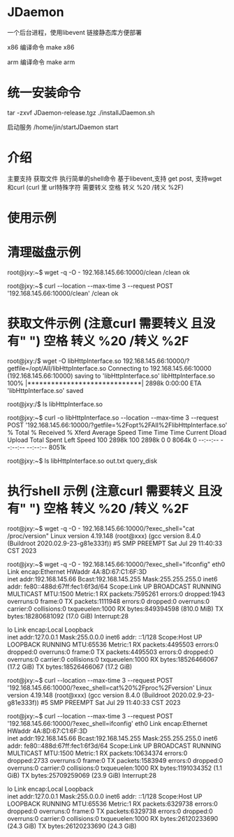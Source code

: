 # JDaemon
一个后台进程，使用libevent 链接静态库方便部署

x86 编译命令
make x86

arm 编译命令
make arm

# 统一安装命令
tar -zxvf JDaemon-release.tgz
./installJDaemon.sh

启动服务 
/home/jin/startJDaemon start 


# 介绍
主要支持  获取文件 执行简单的shell命令 
基于libevent,支持 get post, 支持wget 和curl (curl 里 url特殊字符 需要转义 空格 转义 %20 /转义 %2F)
# 使用示例


# 清理磁盘示例
root@jxy:~$ wget -q -O - 192.168.145.66:10000/clean
/clean ok

root@jxy:~$ curl --location --max-time 3 --request POST '192.168.145.66:10000/clean'
/clean ok

#  获取文件示例 (注意curl 需要转义 且没有" ") 空格 转义 %20 /转义 %2F
root@jxy:/$ wget -O libHttpInterface.so 192.168.145.66:10000/?getfile=/opt/AII/libHttpInterface.so
Connecting to 192.168.145.66:10000 (192.168.145.66:10000)
saving to 'libHttpInterface.so'
libHttpInterface.so  100% |*****************************| 2898k  0:00:00 ETA
'libHttpInterface.so' saved


root@jxy:/$ ls
libHttpInterface.so

root@jxy:~$ curl -o libHttpInterface.so --location --max-time 3 --request POST '192.168.145.66:10000/?getfile=%2Fopt%2FAII%2FlibHttpInterface.so'
  % Total    % Received % Xferd  Average Speed   Time    Time     Time  Current
                                 Dload  Upload   Total   Spent    Left  Speed
100 2898k  100 2898k    0     0  8064k      0 --:--:-- --:--:-- --:--:-- 8051k


root@jxy:~$ ls
libHttpInterface.so  out.txt              query_disk

# 执行shell 示例 (注意curl 需要转义 且没有" ") 空格 转义 %20 /转义 %2F
root@jxy:~$ wget -q -O - 192.168.145.66:10000/?exec_shell="cat /proc/version"
Linux version 4.19.148 (root@xxx) (gcc version 8.4.0 (Buildroot 2020.02.9-23-g81e333f)) #5 SMP PREEMPT Sat Jul 29 11:40:33 CST 2023


root@jxy:~$ wget -q -O - 192.168.145.66:10000/?exec_shell="ifconfig"
eth0      Link encap:Ethernet  HWaddr 4A:8D:67:C1:6F:3D  
          inet addr:192.168.145.66  Bcast:192.168.145.255  Mask:255.255.255.0
          inet6 addr: fe80::488d:67ff:fec1:6f3d/64 Scope:Link
          UP BROADCAST RUNNING MULTICAST  MTU:1500  Metric:1
          RX packets:7595261 errors:0 dropped:1943 overruns:0 frame:0
          TX packets:1111948 errors:0 dropped:0 overruns:0 carrier:0
          collisions:0 txqueuelen:1000 
          RX bytes:849394598 (810.0 MiB)  TX bytes:18280681092 (17.0 GiB)
          Interrupt:28 

lo        Link encap:Local Loopback  
          inet addr:127.0.0.1  Mask:255.0.0.0
          inet6 addr: ::1/128 Scope:Host
          UP LOOPBACK RUNNING  MTU:65536  Metric:1
          RX packets:4495503 errors:0 dropped:0 overruns:0 frame:0
          TX packets:4495503 errors:0 dropped:0 overruns:0 carrier:0
          collisions:0 txqueuelen:1000 
          RX bytes:18526466067 (17.2 GiB)  TX bytes:18526466067 (17.2 GiB)


root@jxy:~$ curl --location --max-time 3 --request POST '192.168.145.66:10000/?exec_shell=cat%20%2Fproc%2Fversion'
Linux version 4.19.148 (root@xxx) (gcc version 8.4.0 (Buildroot 2020.02.9-23-g81e333f)) #5 SMP PREEMPT Sat Jul 29 11:40:33 CST 2023

root@jxy:~$ curl --location --max-time 3 --request POST '192.168.145.66:10000/?exec_shell=ifconfig'
eth0      Link encap:Ethernet  HWaddr 4A:8D:67:C1:6F:3D  
          inet addr:192.168.145.66  Bcast:192.168.145.255  Mask:255.255.255.0
          inet6 addr: fe80::488d:67ff:fec1:6f3d/64 Scope:Link
          UP BROADCAST RUNNING MULTICAST  MTU:1500  Metric:1
          RX packets:10634374 errors:0 dropped:2733 overruns:0 frame:0
          TX packets:1583949 errors:0 dropped:0 overruns:0 carrier:0
          collisions:0 txqueuelen:1000 
          RX bytes:1191034352 (1.1 GiB)  TX bytes:25709259069 (23.9 GiB)
          Interrupt:28 

lo        Link encap:Local Loopback  
          inet addr:127.0.0.1  Mask:255.0.0.0
          inet6 addr: ::1/128 Scope:Host
          UP LOOPBACK RUNNING  MTU:65536  Metric:1
          RX packets:6329738 errors:0 dropped:0 overruns:0 frame:0
          TX packets:6329738 errors:0 dropped:0 overruns:0 carrier:0
          collisions:0 txqueuelen:1000 
          RX bytes:26120233690 (24.3 GiB)  TX bytes:26120233690 (24.3 GiB)


